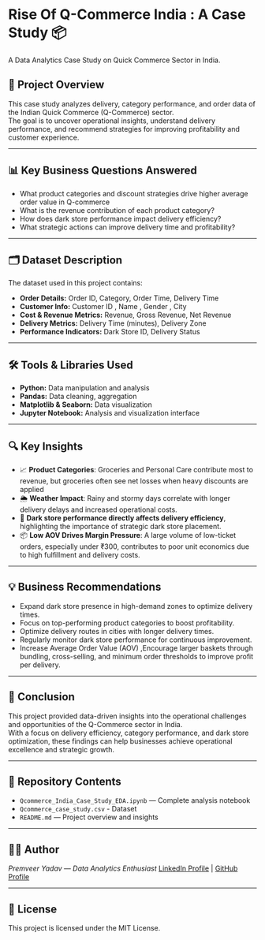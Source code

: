 # Rise Of Q-Commerce India : A Case Study 📦
A Data Analytics Case Study on Quick Commerce Sector in India.
## 📑 Project Overview
This case study analyzes delivery, category performance, and order data of the Indian Quick Commerce (Q-Commerce) sector.  
The goal is to uncover operational insights, understand delivery performance, and recommend strategies for improving profitability and customer experience.

---

## 📊 Key Business Questions Answered
- What product categories and discount strategies drive higher average order value in Q-commerce
- What is the revenue contribution of each product category?
- How does dark store performance impact delivery efficiency?
- What strategic actions can improve delivery time and profitability?

---

## 🗂️ Dataset Description
The dataset used in this project contains:
- **Order Details:** Order ID, Category, Order Time, Delivery Time
- **Customer Info:** Customer ID , Name , Gender , City
- **Cost & Revenue Metrics:** Revenue, Gross Revenue, Net Revenue
- **Delivery Metrics:** Delivery Time (minutes), Delivery Zone
- **Performance Indicators:** Dark Store ID, Delivery Status

---

## 🛠️ Tools & Libraries Used
- **Python:** Data manipulation and analysis
- **Pandas:** Data cleaning, aggregation
- **Matplotlib & Seaborn:** Data visualization
- **Jupyter Notebook:** Analysis and visualization interface

---

## 🔍 Key Insights
- 📈  **Product Categories**: Groceries and Personal Care contribute most to revenue, but groceries often see net losses when heavy discounts are applied
- 🌦️ **Weather Impact**: Rainy and stormy days correlate with longer delivery delays and increased operational costs.
- 🏬 **Dark store performance directly affects delivery efficiency**, highlighting the importance of strategic dark store placement.
- 📦 **Low AOV Drives Margin Pressure**: A large volume of low-ticket orders, especially under ₹300, contributes to poor unit economics due to high fulfillment and delivery costs.


---

## 💡 Business Recommendations
- Expand dark store presence in high-demand zones to optimize delivery times.
- Focus on top-performing product categories to boost profitability.
- Optimize delivery routes in cities with longer delivery times.
- Regularly monitor dark store performance for continuous improvement.
- Increase Average Order Value (AOV) ,Encourage larger baskets through bundling, cross-selling, and minimum order thresholds to improve profit per delivery.

---

## 📝 Conclusion
This project provided data-driven insights into the operational challenges and opportunities of the Q-Commerce sector in India.  
With a focus on delivery efficiency, category performance, and dark store optimization, these findings can help businesses achieve operational excellence and strategic growth.

---

## 📁 Repository Contents
- `Qcommerce_India_Case_Study_EDA.ipynb` — Complete analysis notebook
- `Qcommerce_case_study.csv` - Dataset
- `README.md` — Project overview and insights
---

## 👨‍💻 Author
*Premveer Yadav — Data Analytics Enthusiast* 
[LinkedIn Profile](https://www.linkedin.com/) | [GitHub Profile](https://github.com/)

---

## 📄 License
This project is licensed under the MIT License.
